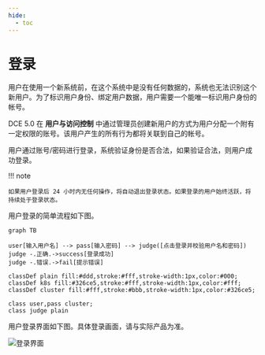 ```yaml
---
hide:
  - toc
---
```


# 登录

用户在使用一个新系统前，在这个系统中是没有任何数据的，系统也无法识别这个新用户。为了标识用户身份、绑定用户数据，用户需要一个能唯一标识用户身份的帐号。

DCE 5.0 在 __用户与访问控制__ 中通过管理员创建新用户的方式为用户分配一个附有一定权限的账号。该用户产生的所有行为都将关联到自己的帐号。

用户通过账号/密码进行登录，系统验证身份是否合法，如果验证合法，则用户成功登录。

!!! note

    如果用户登录后 24 小时内无任何操作，将自动退出登录状态。如果登录的用户始终活跃，将持续处于登录状态。

用户登录的简单流程如下图。

```mermaid
graph TB

user[输入用户名] --> pass[输入密码] --> judge([点击登录并校验用户名和密码])
judge -.正确.->success[登录成功]
judge -.错误.->fail[提示错误]

classDef plain fill:#ddd,stroke:#fff,stroke-width:1px,color:#000;
classDef k8s fill:#326ce5,stroke:#fff,stroke-width:1px,color:#fff;
classDef cluster fill:#fff,stroke:#bbb,stroke-width:1px,color:#326ce5;

class user,pass cluster;
class judge plain
```

用户登录界面如下图。具体登录画面，请与实际产品为准。

![登录界面](https://docs.daocloud.io/daocloud-docs-images/docs/ghippo/images/login02.png)
